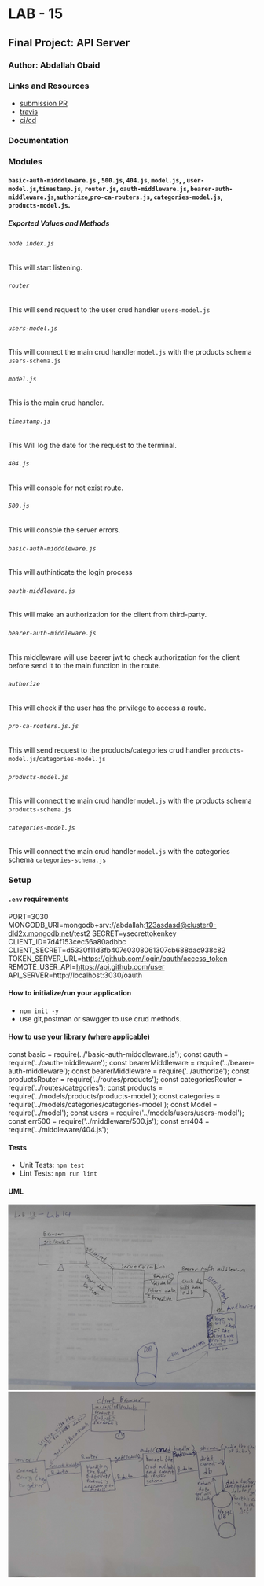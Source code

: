 # LAB - 15
<!-- ## Project: Project Name Here -->
## Final Project: API Server

### Author: Abdallah Obaid

### Links and Resources

* [submission PR](https://github.com/Abdallah-401-advanced-javascript/auth-server/pull/4/)
* [travis](https://github.com/Abdallah-401-advanced-javascript/auth-server/pull/4/checks?check_run_id=760151157)
* [ci/cd](https://github.com/Abdallah-401-advanced-javascript/auth-server/pull/4/checks?check_run_id=760151228)
<!-- - [back-end server url](http://xyz.com) (when applicable) -->
<!-- * [front-end application](https://abdallah-lab-00.herokuapp.com/)  -->

### Documentation
<!-- * [jsdoc](https://abdallah-lab-00.herokuapp.com/docs/) -->
<!-- * [swagger](https://app.swaggerhub.com/apis/AbdallahObaid/class-06/0.1)  -->

### Modules
#### `basic-auth-midddleware.js` , `500.js`, `404.js`, `model.js`, , `user-model.js`,`timestamp.js`, `router.js`, `oauth-middleware.js`, `bearer-auth-middleware.js`,`authorize`,`pro-ca-routers.js`, `categories-model.js`, `products-model.js`.
##### Exported Values and Methods

###### `node index.js `
This will start listening.
###### `router`
This will send request to the user crud handler `users-model.js`
###### `users-model.js`
This will connect the main crud handler `model.js` with the products schema `users-schema.js`
###### `model.js`
This is the main crud handler.
###### `timestamp.js`
This Will log the date for the request to the terminal. 
###### `404.js`
This will console for not exist route.
###### `500.js`
This will console the server errors.
###### `basic-auth-midddleware.js`
This will authinticate the login process
###### `oauth-middleware.js`
This will make an authorization for the client from third-party.
###### `bearer-auth-middleware.js`
This middleware will use baerer jwt to check authorization for the client before send it to the main function in the route.
###### `authorize`
This will check if the user has the privilege to access a route.
###### `pro-ca-routers.js.js`
This will send request to the products/categories crud handler `products-model.js`/`categories-model.js`
###### `products-model.js`
This will connect the main crud handler `model.js` with the products schema `products-schema.js`
###### `categories-model.js`
This will connect the main crud handler `model.js` with the categories schema `categories-schema.js`

### Setup

#### `.env` requirements 
PORT=3030
MONGODB_URI=mongodb+srv://abdallah:123asdasd@cluster0-dld2x.mongodb.net/test2
SECRET=ysecrettokenkey
CLIENT_ID=7d4f153cec56a80adbbc
CLIENT_SECRET=d5330f11d3fb407e0308061307cb688dac938c82
TOKEN_SERVER_URL=https://github.com/login/oauth/access_token
REMOTE_USER_API=https://api.github.com/user
API_SERVER=http://localhost:3030/oauth


#### How to initialize/run your application 

* `npm init -y`
*  use git,postman or sawgger to use crud methods.

#### How to use your library (where applicable)
<!-- * use const lib=require('lib') -->
const basic = require(../'basic-auth-midddleware.js');
const oauth = require('../oauth-middleware');
const bearerMiddleware = require('../bearer-auth-middleware');
const bearerMiddleware = require('../authorize');
const productsRouter = require('../routes/products');
const categoriesRouter = require('../routes/categories');
const products = require('../models/products/products-model');
const categories = require('../models/categories/categories-model');
const Model = require('../model');
const users = require('../models/users/users-model');
const err500 = require('../middleware/500.js');
const err404 = require('../middleware/404.js');

#### Tests

* Unit Tests: `npm test`
* Lint Tests: `npm run lint`

<!-- Incomplete Tests: -->

#### UML

![UML Diagram](whiteboardclass14.jpg)
![UML Diagram](whiteboardclass09.jpg)